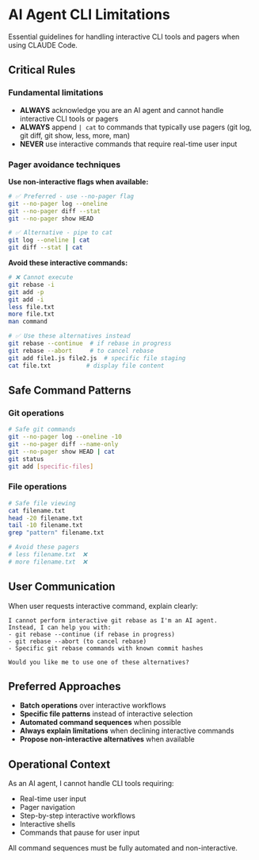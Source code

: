 # AI Agent CLI Limitations

Essential guidelines for handling interactive CLI tools and pagers when using CLAUDE Code.

## Critical Rules

### Fundamental limitations

* **ALWAYS** acknowledge you are an AI agent and cannot handle interactive CLI tools or pagers
* **ALWAYS** append `| cat` to commands that typically use pagers (git log, git diff, git show, less, more, man)
* **NEVER** use interactive commands that require real-time user input

### Pager avoidance techniques

**Use non-interactive flags when available:**

```bash
# ✅ Preferred - use --no-pager flag
git --no-pager log --oneline
git --no-pager diff --stat
git --no-pager show HEAD

# ✅ Alternative - pipe to cat
git log --oneline | cat
git diff --stat | cat
```

**Avoid these interactive commands:**

```bash
# ❌ Cannot execute
git rebase -i
git add -p
git add -i
less file.txt
more file.txt
man command

# ✅ Use these alternatives instead
git rebase --continue  # if rebase in progress
git rebase --abort     # to cancel rebase
git add file1.js file2.js  # specific file staging
cat file.txt          # display file content
```

## Safe Command Patterns

### Git operations

```bash
# Safe git commands
git --no-pager log --oneline -10
git --no-pager diff --name-only  
git --no-pager show HEAD | cat
git status
git add [specific-files]
```

### File operations

```bash
# Safe file viewing
cat filename.txt
head -20 filename.txt
tail -10 filename.txt
grep "pattern" filename.txt

# Avoid these pagers
# less filename.txt  ❌
# more filename.txt  ❌
```

## User Communication

When user requests interactive command, explain clearly:

```
I cannot perform interactive git rebase as I'm an AI agent. 
Instead, I can help you with:
- git rebase --continue (if rebase in progress)
- git rebase --abort (to cancel rebase)
- Specific git rebase commands with known commit hashes

Would you like me to use one of these alternatives?
```

## Preferred Approaches

* **Batch operations** over interactive workflows
* **Specific file patterns** instead of interactive selection
* **Automated command sequences** when possible
* **Always explain limitations** when declining interactive commands
* **Propose non-interactive alternatives** when available

## Operational Context

As an AI agent, I cannot handle CLI tools requiring:

* Real-time user input
* Pager navigation
* Step-by-step interactive workflows
* Interactive shells
* Commands that pause for user input

All command sequences must be fully automated and non-interactive.
